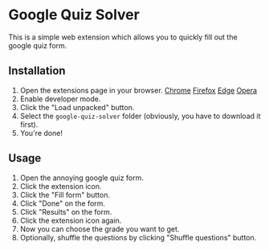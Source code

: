 # Google Quiz Solver

This is a simple web extension which allows you to quickly fill out the google quiz form.

## Installation

1. Open the extensions page in your browser.
   [Chrome](chrome://extensions)
   [Firefox](about:addons)
   [Edge](edge://extensions)
   [Opera](opera://extensions)
2. Enable developer mode.
3. Click the "Load unpacked" button.
4. Select the `google-quiz-solver` folder (obviously, you have to download it first).
5. You're done!

## Usage

1. Open the annoying google quiz form.
2. Click the extension icon.
3. Click the "Fill form" button.
4. Click "Done" on the form.
5. Click "Results" on the form.
6. Click the extension icon again.
7. Now you can choose the grade you want to get.
8. Optionally, shuffle the questions by clicking "Shuffle questions" button.
